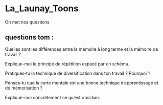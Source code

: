 # La_Launay_Toons

On met nos questions 


## questions tom :

Quelles sont les différences entre la mémoire à long terme et la mémoire de travail ?

Explique-moi le principe de répétition espacé par un schéma.

Pratiques-tu la technique de diversification dans ton travail ? Pourquoi ?

Penses-tu que la carte mentale est une bonne technique d’apprentissage et de mémorisation ?

Explique-moi concrètement ce qu’est obsidian.

